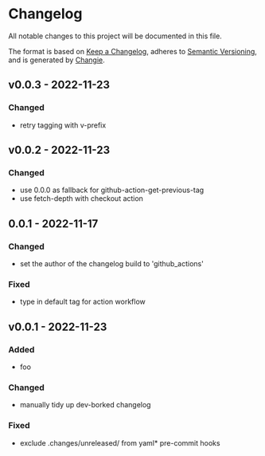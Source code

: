 # Changelog
All notable changes to this project will be documented in this file.

The format is based on [Keep a Changelog](https://keepachangelog.com/en/1.0.0/),
adheres to [Semantic Versioning](https://semver.org/spec/v2.0.0.html),
and is generated by [Changie](https://github.com/miniscruff/changie).


## v0.0.3 - 2022-11-23
### Changed
* retry tagging with v-prefix

## v0.0.2 - 2022-11-23
### Changed
* use 0.0.0 as fallback for github-action-get-previous-tag
* use fetch-depth with checkout action

## 0.0.1 - 2022-11-17
### Changed
* set the author of the changelog build to 'github_actions'
### Fixed
* type in default tag for action workflow

## v0.0.1 - 2022-11-23
### Added
* foo
### Changed
* manually tidy up dev-borked changelog
### Fixed
* exclude .changes/unreleased/ from yaml* pre-commit hooks
